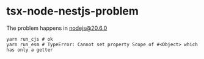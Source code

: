 # tsx-node-nestjs-problem

The problem happens in nodejs@20.6.0

```shell
yarn run_cjs # ok
yarn run_esm # TypeError: Cannot set property Scope of #<Object> which has only a getter
```
